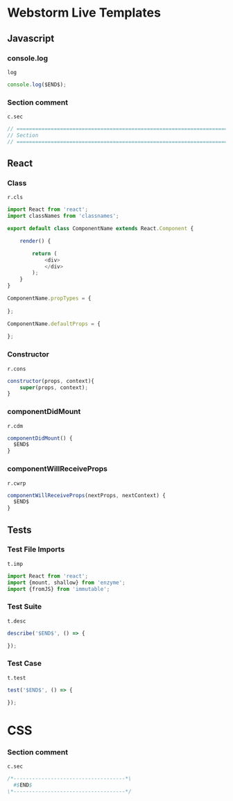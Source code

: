 # Webstorm Live Templates

## Javascript

### console.log

`log`

```javascript
console.log($END$);
```

### Section comment

`c.sec`

```javascript
// ===============================================================================
// Section
// ===============================================================================
```

## React

### Class

`r.cls`

```javascript
import React from 'react';
import classNames from 'classnames';

export default class ComponentName extends React.Component {

    render() {

        return (
            <div>
            </div>
        );
    }
}

ComponentName.propTypes = {
    
};

ComponentName.defaultProps = {
    
};
```

### Constructor

`r.cons`

```javascript
constructor(props, context){
    super(props, context);
}
```

### componentDidMount

`r.cdm`

```javascript
componentDidMount() {
  $END$
}
```

### componentWillReceiveProps

`r.cwrp`

```javascript
componentWillReceiveProps(nextProps, nextContext) {
  $END$
}
```

## Tests

### Test File Imports

`t.imp`

```javascript
import React from 'react';
import {mount, shallow} from 'enzyme';
import {fromJS} from 'immutable';
```

### Test Suite

`t.desc`

```javascript
describe('$END$', () => {

});
```

### Test Case

`t.test`

```javascript
test('$END$', () => {

});
```

# CSS

### Section comment

`c.sec`

```css
/*------------------------------------*\
  #$END$
\*------------------------------------*/
```
